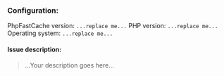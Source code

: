 ### Configuration:

PhpFastCache version: ` ...replace me... `
PHP version: ` ...replace me... `
Operating system: ` ...replace me... `

#### Issue description:

> ...Your description goes here...
